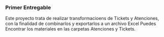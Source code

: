 ### Primer Entregable
Este proyecto trata de realizar  transformacioens de Tickets y Atenciones, con la finalidad de combinarlos y exportarlos a un archivo Excel
Puedes Encontrar los materiales en las carpetas Atenciones y Tickets.
